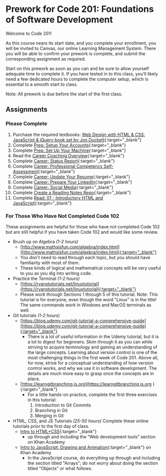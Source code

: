 
# Prework for Code 201: Foundations of Software Development

Welcome to Code 201!

As this course nears its start date, and you complete your enrollment, you will be invited to Canvas, our online Learning Management System. There you will be able to confirm your prework is complete, and submit the corresponding assignment as required.

Start on this prework as soon as you can and be sure to allow yourself adequate time to complete it. If you have tested in to this class, you'll likely need a few dedicated hours to complete the computer setup, which is essential to a smooth start to class.

Note: All prework is due before the start of the first class.

## Assignments

### Please Complete

1. Purchase the required textbooks: [Web Design with HTML & CSS; JavaScript & jQuery book set by Jon Duckett](http://www.amazon.com/Web-Design-HTML-JavaScript-jQuery/dp/1119038634/ref=mt_hardcover?_encoding=UTF8&amp;me=){:target="_blank"}
1. Complete [Prep: Setup Your Accounts](/common_curriculum/prework/setup-your-accounts){:target="_blank"}
1. Complete [Prep: Set Up Your Machine](/setup-guide/){:target="_blank"}
1. Read the [Career Coaching Overview](/common_curriculum/career_coaching/){:target="_blank"}
1. Complete [Career: Status Report](/common_curriculum/career_coaching/201/status-report){:target="_blank"}
1. Complete [Career: Professional Competency Self-Assessment](https://docs.google.com/forms/d/e/1FAIpQLSenWXMwGGjzgDsXwCi3hw0eJ4oLNPMbdJIP1OGdULMrpYQn9w/viewform){:target="_blank"}
1. Complete [Career: Update Your Resume](/common_curriculum/career_coaching/201/update-your-resume){:target="_blank"}
1. Complete [Career: Prepare Your LinkedIn](/common_curriculum/career_coaching/201/prepare-your-linkedin){:target="_blank"}
1. Complete [Career: Social Media](/common_curriculum/career_coaching/201/prepare-your-social-media){:target="_blank"}
1. Complete [Create a Reading Notes Repo](/code-201-guide/curriculum/class-01/lab-a){:target="_blank"}
1. Complete [Read: 01 - Introductory HTML and JavaScript](/common_curriculum/readings_and_reflections/discussion_submission){:target="_blank"}

### For Those Who Have Not Completed Code 102

These assignments are helpful for those who have not completed Code 102 but are still helpful if you have taken Code 102 and would like some review.

- Brush up on Algebra *(1-2 hours)*
  - [http://www.mathsisfun.com/algebra/index.html](http://www.mathsisfun.com/algebra/index.html){:target="_blank"}
  - You don't need to read through each topic, but you should have familiarity with most of them.
  - These kinds of logical and mathematical concepts will be very useful to you as you dig into writing code.
- Practice the Terminal *(1-2 hours)*
  - [https://ryanstutorials.net/linuxtutorial](https://ryanstutorials.net/linuxtutorial){:target="_blank"}
  - Please work through Sections 1 through 5 of this tutorial. Note: This tutorial is for everyone, even though the word "Linux" is in the title! The same commands work in Windows and MacOS terminals as well.
- Git tutorials *(1-2 hours)*
  - [https://blog.udemy.com/git-tutorial-a-comprehensive-guide](https://blog.udemy.com/git-tutorial-a-comprehensive-guide){:target="_blank"}
    - There is a lot of useful information in the Udemy tutorial, but it is a lot to digest for beginners. Skim through it as you can while striving to acquire terminology and gaining an understanding of the large concepts. Learning about version control is one of the most challenging things in the first week of Code 201. Above all, for now, strive for a conceptual understanding of how version control works, and why we use it in software development. The details are much more easy to grasp once the concepts are in place.
  - [https://learngitbranching.js.org](https://learngitbranching.js.org ){:target="_blank"}
    - For a little hands-on practice, complete the first three exercises in this tutorial:
      1. Introduction to Git Commits
      1. Branching in Git
      1. Merging in Git
- HTML, CSS, and JS Tutorials *(25-50 hours)*
Complete these online tutorials prior to the first day of class.
  - [Intro to HTML+CSS](https://www.khanacademy.org/computing/computer-programming/html-css){:target="_blank"}
    - up through and including the “Web development tools” section on Khan Academy
  - [Intro to JavaScript: Drawing and Animation](https://www.khanacademy.org/computing/computer-programming/programming){:target="_blank"} on Khan Academy
    - In the JavaScript course, do everything up through and including the section titled "Arrays"; do not worry about doing the section titled "Objects" or what follows.
